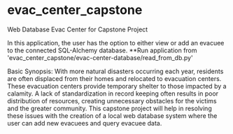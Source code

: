 # evac_center_capstone
Web Database Evac Center for Capstone Project

In this application, the user has the option to either view or add an evacuee to the connected SQL-Alchemy database.
**Run application from 'evac_center_capstone/evac-center-database/read_from_db.py'

Basic Synopsis: With more natural disasters occurring each year, residents are often displaced from their homes and relocated to evacuation centers. These evacuation centers 
provide temporary shelter to those impacted by a calamity. A lack of standardization in record keeping often results in poor distribution of resources, creating unnecessary 
obstacles for the victims and the greater community. This capstone project will help in resolving these issues with the creation of a local web database system where the user 
can add new evacuees and query evacuee data.
